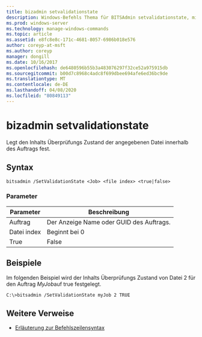 ```yaml
---
title: bizadmin setvalidationstate
description: Windows-Befehls Thema für BITSAdmin setvalidationstate, mit dem der Inhalts Überprüfungs Zustand der angegebenen Datei innerhalb des Auftrags festgelegt wird.
ms.prod: windows-server
ms.technology: manage-windows-commands
ms.topic: article
ms.assetid: e8fc8e8c-171c-4681-8057-6986b018e576
author: coreyp-at-msft
ms.author: coreyp
manager: dongill
ms.date: 10/16/2017
ms.openlocfilehash: de6480596b55b3a483076297f32ce52a975915db
ms.sourcegitcommit: b00d7c8968c4adc8f699dbee694afe6ed36bc9de
ms.translationtype: MT
ms.contentlocale: de-DE
ms.lasthandoff: 04/08/2020
ms.locfileid: "80849113"
---
```

# <a name="bitsadmin-setvalidationstate"></a>bizadmin setvalidationstate

Legt den Inhalts Überprüfungs Zustand der angegebenen Datei innerhalb des Auftrags fest.

## <a name="syntax"></a>Syntax

```
bitsadmin /SetValidationState <Job> <file index> <true|false> 
```

### <a name="parameters"></a>Parameter

| Parameter  |          Beschreibung           |
|------------|--------------------------------|
|    Auftrag     | Der Anzeige Name oder GUID des Auftrags. |
| Datei index |         Beginnt bei 0          |
|    True    |             False              |

## <a name="examples"></a><a name=BKMK_examples></a>Beispiele

Im folgenden Beispiel wird der Inhalts Überprüfungs Zustand von Datei 2 für den Auftrag *MyJob*auf true festgelegt.
```
C:\>bitsadmin /SetValidationState myJob 2 TRUE 
```

## <a name="additional-references"></a>Weitere Verweise

- [Erläuterung zur Befehlszeilensyntax](command-line-syntax-key.md)